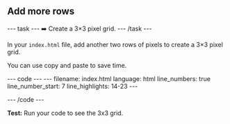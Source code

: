 <h2 class="c-project-heading--task">Add more rows</h2>

--- task ---
➡️ Create a 3×3 pixel grid. 
--- /task --- 

In your `index.html` file, add another two rows of pixels to create a 3×3 pixel grid. 

You can use copy and paste to save time.

<div class="c-project-code">
--- code ---
---
filename: index.html
language: html
line_numbers: true
line_number_start: 7
line_highlights: 14-23
---
<body>
  <div id="art">
    <div class = "row">
      <div class="pixel"></div>
      <div class="pixel"></div>
      <div class="pixel"></div>
    </div>
    <div class = "row">
      <div class="pixel"></div>
      <div class="pixel"></div>
      <div class="pixel"></div>
    </div>
    <div class = "row">
      <div class="pixel"></div>
      <div class="pixel"></div>
      <div class="pixel"></div>
    </div>
  </div>  
</body>

--- /code ---
</div>

**Test:** Run your code to see the 3x3 grid.